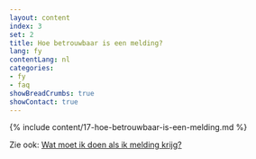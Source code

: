 ```yaml
---
layout: content
index: 3
set: 2
title: Hoe betrouwbaar is een melding?
lang: fy
contentLang: nl
categories:
- fy
- faq
showBreadCrumbs: true
showContact: true
---
```

{% include content/17-hoe-betrouwbaar-is-een-melding.md %}

Zie ook: [Wat moet ik doen als ik melding krijg?](/fy/faq/3-wat-als/)
